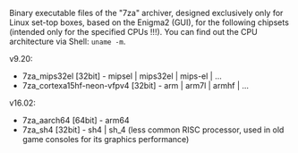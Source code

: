 Binary executable files of the "7za" archiver, designed exclusively only for Linux set-top boxes, based on the Enigma2 (GUI), for the following chipsets (intended only for the specified CPUs !!!). You can find out the CPU architecture via Shell: `uname -m`.

v9.20:

- 7za_mips32el [32bit] - mipsel | mips32el | mips-el | ...
- 7za_cortexa15hf-neon-vfpv4 [32bit] - arm | arm7l | armhf | ...

v16.02:

- 7za_aarch64 [64bit] - arm64
- 7za_sh4 [32bit] - sh4 | sh_4 (less common RISC processor, used in old game consoles for its graphics performance)
